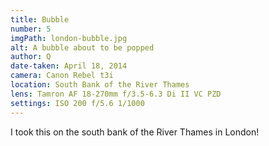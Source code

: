 ```yaml
---
title: Bubble
number: 5
imgPath: london-bubble.jpg
alt: A bubble about to be popped
author: Q
date-taken: April 18, 2014
camera: Canon Rebel t3i
location: South Bank of the River Thames
lens: Tamron AF 18-270mm f/3.5-6.3 Di II VC PZD
settings: ISO 200 f/5.6 1/1000
---
```

I took this on the south bank of the River Thames in London!
